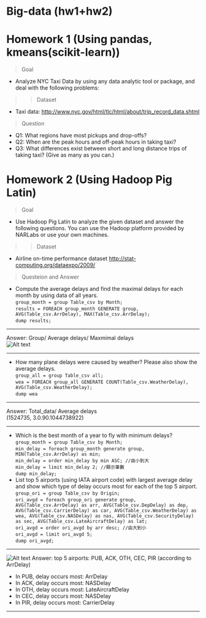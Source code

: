 # Big-data (hw1+hw2)

# Homework 1 (Using pandas, kmeans(scikit-learn))

> Goal
* Analyze NYC Taxi Data by using any data analytic tool or package, and deal with the following problems:
>> Dataset
* Taxi data: http://www.nyc.gov/html/tlc/html/about/trip_record_data.shtml
> Question
* Q1: What regions have most pickups and drop-offs?
* Q2: When are the peak hours and off-peak hours in taking taxi?
* Q3: What differences exist between short and long distance trips of taking taxi? (Give as many as you can.)
# Homework 2 (Using Hadoop Pig Latin)
> Goal
* Use Hadoop Pig Latin to analyze the given dataset and answer the following questions. You can use the Hadoop platform provided by NARLabs or use your own machines.
>> Dataset
* Airline on-time performance dataset
http://stat-computing.org/dataexpo/2009/
> Questeion and Answer
* Compute the average delays and find the maximal delays for each month by using data of all years.  
`group_month = group Table_csv by Month;`  
`results = FOREACH group_month GENERATE group, AVG(Table_csv.ArrDelay), MAX(Table_csv.ArrDelay);`  
`dump results;`  
***
Answer: Group/ Average delays/ Maxmimal delays  
![Alt text](https://i.imgur.com/7QaH2sR.jpg)
***
* How many plane delays were caused by weather? Please also show the average delays.  
`group_all = group Table_csv all;`  
`wea = FOREACH group_all GENERATE COUNT(Table_csv.WeatherDelay), AVG(Table_csv.WeatherDelay);`  
`dump wea`  
***
Answer: Total_data/ Average delays  
(1524735, 3.0.90.1044738922)
***
* Which is the best month of a year to fly with minimum delays?   
`group_month = group Table_csv by Month;`   
`min_delay = foreach group_month generate group, MIN(Table_csv.ArrDelay) as min;`   
`min_delay = order min_delay by min ASC; //由小到大`   
`min_delay = limit min_delay 2; //顯示筆數`   
`dump min_delay;`   
* List top 5 airports (using IATA airport code) with largest average delay  and show which type of delay occurs most for each of the top 5 airport.   
`group_ori = group Table_csv by Origin;`      
`ori_avgd = foreach group_ori generate group, 
AVG(Table_csv.ArrDelay) as arr,
AVG(Table_csv.DepDelay) as dep,
AVG(Table_csv.CarrierDelay) as car,
AVG(Table_csv.WeatherDelay) as wea,
AVG(Table_csv.NASDelay) as nas,
AVG(Table_csv.SecurityDelay) as sec,
AVG(Table_csv.LateAircraftDelay) as lat;`   
`ori_avgd = order ori_avgd by arr desc; //由大到小`   
`ori_avgd = limit ori_avgd 5;`   
`dump ori_avgd;`   
***
![Alt text](https://i.imgur.com/GkxNR6s.png)
Answer:
top 5 airports: PUB, ACK, OTH, CEC, PIR (according to ArrDelay)
* In PUB, delay occurs most: ArrDelay
* In ACK, delay occurs most: NASDelay
* In OTH, delay occurs most: LateAircraftDelay
* In CEC, delay occurs most: NASDelay
*	In PIR, delay occurs most: CarrierDelay
***
